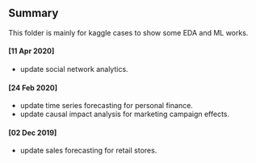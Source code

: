 ## Summary

This folder is mainly for kaggle cases to show some EDA and ML works.

#### [11 Apr 2020]

- update social network analytics.

#### [24 Feb 2020]

- update time series forecasting for personal finance. 
- update causal impact analysis for marketing campaign effects.


#### [02 Dec 2019]

- update sales forecasting for retail stores. 
